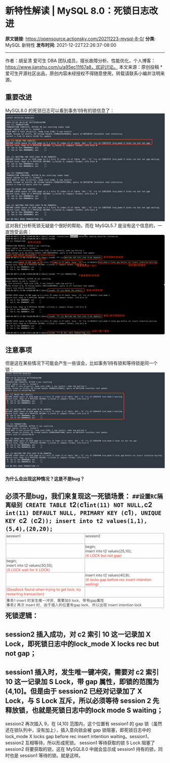 # 新特性解读 | MySQL 8.0：死锁日志改进

**原文链接**: https://opensource.actionsky.com/20211223-mysql-8-0/
**分类**: MySQL 新特性
**发布时间**: 2021-12-22T22:26:37-08:00

---

作者：胡呈清
爱可生 DBA 团队成员，擅长故障分析、性能优化，个人博客：https://www.jianshu.com/u/a95ec11f67a8，欢迎讨论。
本文来源：原创投稿
*爱可生开源社区出品，原创内容未经授权不得随意使用，转载请联系小编并注明来源。
## 重要改进
MySQL8.0 的死锁日志可以看到事务1持有的锁信息了：
![Image](.img/7973763d.png)
这对我们分析死锁无疑是个很好的帮助，而在 MySQL5.7 是没有这个信息的，一直饱受诟病：
![Image](.img/91d21828.png)
## 注意事项
但是这在某些情况下可能会产生一些误会，比如事务1持有锁和等待锁是同一个锁：
![Image](.img/baa66bc0.png)
#### 为什么会出现这种情况？这是不是bug？
必须不是bug，我们来复现这一死锁场景：
`##设置RC隔离级别
CREATE TABLE `t2` (
`c1` int(11) NOT NULL,
`c2` int(11) DEFAULT NULL,
PRIMARY KEY (`c1`),
UNIQUE KEY `c2` (`c2`));
insert into t2 values(1,1),(5,4),(20,20);
`
![Image](.img/d6338892.png)
死锁逻辑：
- 
session2 插入成功，对 c2 索引 10 这一记录加 X Lock，即死锁日志中的lock_mode X locks rec but not gap；
- 
session1 插入时，发生唯一键冲突，需要对 c2 索引 10 这一记录加 S Lock，带 gap 属性，即锁的范围为 (4,10]。但是由于 session2 已经对记录加了 X Lock，与 S Lock 互斥，所以必须等待 session 2 先释放锁，也就是死锁日志中的lock mode S waiting；
- 
session2 再次插入 9，在 (4,10] 范围内，这个位置有 session1 的 gap 锁（虽然还在锁队列中，没有加上），插入意向锁会被 gap 锁阻塞，即死锁日志中的 lock_mode X locks gap before rec insert intention waiting。session1、session2 互相等待，所以形成死锁。
session1 等待获取的锁 S Lock 阻塞了 session2 将要获取的锁，这在 MySQL8.0 中就会显示成 session1 持有的锁，同时也是 session1 等待的锁。就是这样。
